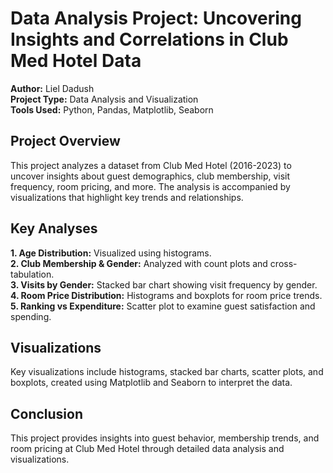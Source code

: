 # **Data Analysis Project: Uncovering Insights and Correlations in Club Med Hotel Data**
**Author:** Liel Dadush  
**Project Type:** Data Analysis and Visualization  
**Tools Used:** Python, Pandas, Matplotlib, Seaborn

## Project Overview
This project analyzes a dataset from Club Med Hotel (2016-2023) to uncover insights about guest demographics, club membership, visit frequency, room pricing, and more. The analysis is accompanied by visualizations that highlight key trends and relationships.

## Key Analyses
**1. Age Distribution:** Visualized using histograms.  
**2. Club Membership & Gender:** Analyzed with count plots and cross-tabulation.  
**3. Visits by Gender:** Stacked bar chart showing visit frequency by gender.  
**4. Room Price Distribution:** Histograms and boxplots for room price trends.  
**5. Ranking vs Expenditure:** Scatter plot to examine guest satisfaction and spending.  
## Visualizations
Key visualizations include histograms, stacked bar charts, scatter plots, and boxplots, created using Matplotlib and Seaborn to interpret the data.

## Conclusion
This project provides insights into guest behavior, membership trends, and room pricing at Club Med Hotel through detailed data analysis and visualizations.
